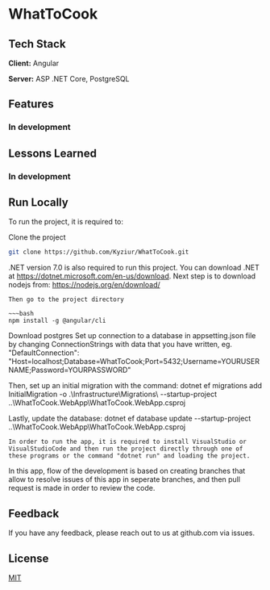  
# WhatToCook

## Tech Stack  

**Client:** Angular

**Server:** ASP .NET Core, PostgreSQL

## Features  

### In development

## Lessons Learned  

### In development

## Run Locally  
To run the project, it is required to:

Clone the project  

~~~bash  
git clone https://github.com/Kyziur/WhatToCook.git
~~~
.NET version 7.0 is also required to run this project. You can download .NET at https://dotnet.microsoft.com/en-us/download.
Next step is to download nodejs from:
https://nodejs.org/en/download/

~~~
Then go to the project directory  

~~~bash  
npm install -g @angular/cli

~~~

Download postgres
Set up connection to a database in appsetting.json file by changing ConnectionStrings with data that you have written, eg.
"DefaultConnection": "Host=localhost;Database=WhatToCook;Port=5432;Username=YOURUSERNAME;Password=YOURPASSWORD" 

Then, set up an initial migration with the command:
dotnet ef migrations add InitialMigration -o .\Infrastructure\Migrations\ --startup-project ..\WhatToCook.WebApp\WhatToCook.WebApp.csproj

Lastly, update the database:
dotnet ef database update --startup-project ..\WhatToCook.WebApp\WhatToCook.WebApp.csproj

~~~
In order to run the app, it is required to install VisualStudio or VisualStudioCode and then run the project directly through one of these programs or the command "dotnet run" and loading the project.

~~~

In this app, flow of the development is based on creating branches that allow to resolve issues of this app in seperate branches, and then pull request is made in order to review the code.
## Feedback  

If you have any feedback, please reach out to us at github.com via issues.

## License  
[MIT](https://choosealicense.com/licenses/mit/)
